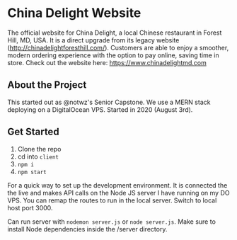# China Delight Website



The official website for China Delight, a local Chinese restaurant in Forest Hill, MD, USA. It is a direct upgrade from its legacy website (http://chinadelightforesthill.com/). Customers are able to enjoy a smoother, modern ordering experience with the option to pay online, saving time in store. Check out the website here: https://www.chinadelightmd.com 

## About the Project 



This started out as @notwz's Senior Capstone. We use a MERN stack deploying on a DigitalOcean VPS. Started in 2020 (August 3rd). 

## Get Started 



1. Clone the repo 
2. cd into `client` 
3. `npm i` 
4. `npm start` 

For a quick way to set up the development environment. It is connected the the live and makes API calls on the Node JS server I have running on my DO VPS. You can remap the routes to run in the local server. Switch to local host port 3000. 

Can run server with `nodemon server.js` or `node server.js`. Make sure to install Node dependencies inside the /server directory. 
